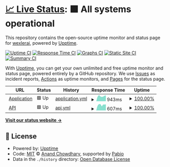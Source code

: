 # [📈 Live Status](https://wexlerai.github.io/wexler-status-page): <!--live status--> **🟩 All systems operational**

This repository contains the open-source uptime monitor and status page for [wexlerai](https://wexlerai.github.io/wexler-status-page), powered by [Upptime](https://github.com/upptime/upptime).

[![Uptime CI](https://github.com/wexlerai/wexler-status-page/workflows/Uptime%20CI/badge.svg)](https://github.com/wexlerai/wexler-status-page/actions?query=workflow%3A%22Uptime+CI%22)
[![Response Time CI](https://github.com/wexlerai/wexler-status-page/workflows/Response%20Time%20CI/badge.svg)](https://github.com/wexlerai/wexler-status-page/actions?query=workflow%3A%22Response+Time+CI%22)
[![Graphs CI](https://github.com/wexlerai/wexler-status-page/workflows/Graphs%20CI/badge.svg)](https://github.com/wexlerai/wexler-status-page/actions?query=workflow%3A%22Graphs+CI%22)
[![Static Site CI](https://github.com/wexlerai/wexler-status-page/workflows/Static%20Site%20CI/badge.svg)](https://github.com/wexlerai/wexler-status-page/actions?query=workflow%3A%22Static+Site+CI%22)
[![Summary CI](https://github.com/wexlerai/wexler-status-page/workflows/Summary%20CI/badge.svg)](https://github.com/wexlerai/wexler-status-page/actions?query=workflow%3A%22Summary+CI%22)

With [Upptime](https://upptime.js.org), you can get your own unlimited and free uptime monitor and status page, powered entirely by a GitHub repository. We use [Issues](https://github.com/wexlerai/wexler-status-page/issues) as incident reports, [Actions](https://github.com/wexlerai/wexler-status-page/actions) as uptime monitors, and [Pages](https://wexlerai.github.io/wexler-status-page) for the status page.

<!--start: status pages-->
<!-- This summary is generated by Upptime (https://github.com/upptime/upptime) -->
<!-- Do not edit this manually, your changes will be overwritten -->
<!-- prettier-ignore -->
| URL | Status | History | Response Time | Uptime |
| --- | ------ | ------- | ------------- | ------ |
| <img alt="" src="https://icons.duckduckgo.com/ip3/app.wexler.ai.ico" height="13"> [Application](https://app.wexler.ai/) | 🟩 Up | [application.yml](https://github.com/wexlerai/wexler-client-status/commits/HEAD/history/application.yml) | <details><summary><img alt="Response time graph" src="./graphs/application/response-time-week.png" height="20"> 943ms</summary><br><a href="https://wexlerai.github.io/wexler-client-status/history/application"><img alt="Response time 848" src="https://img.shields.io/endpoint?url=https%3A%2F%2Fraw.githubusercontent.com%2Fwexlerai%2Fwexler-client-status%2FHEAD%2Fapi%2Fapplication%2Fresponse-time.json"></a><br><a href="https://wexlerai.github.io/wexler-client-status/history/application"><img alt="24-hour response time 1079" src="https://img.shields.io/endpoint?url=https%3A%2F%2Fraw.githubusercontent.com%2Fwexlerai%2Fwexler-client-status%2FHEAD%2Fapi%2Fapplication%2Fresponse-time-day.json"></a><br><a href="https://wexlerai.github.io/wexler-client-status/history/application"><img alt="7-day response time 943" src="https://img.shields.io/endpoint?url=https%3A%2F%2Fraw.githubusercontent.com%2Fwexlerai%2Fwexler-client-status%2FHEAD%2Fapi%2Fapplication%2Fresponse-time-week.json"></a><br><a href="https://wexlerai.github.io/wexler-client-status/history/application"><img alt="30-day response time 888" src="https://img.shields.io/endpoint?url=https%3A%2F%2Fraw.githubusercontent.com%2Fwexlerai%2Fwexler-client-status%2FHEAD%2Fapi%2Fapplication%2Fresponse-time-month.json"></a><br><a href="https://wexlerai.github.io/wexler-client-status/history/application"><img alt="1-year response time 848" src="https://img.shields.io/endpoint?url=https%3A%2F%2Fraw.githubusercontent.com%2Fwexlerai%2Fwexler-client-status%2FHEAD%2Fapi%2Fapplication%2Fresponse-time-year.json"></a></details> | <details><summary><a href="https://wexlerai.github.io/wexler-client-status/history/application">100.00%</a></summary><a href="https://wexlerai.github.io/wexler-client-status/history/application"><img alt="All-time uptime 100.00%" src="https://img.shields.io/endpoint?url=https%3A%2F%2Fraw.githubusercontent.com%2Fwexlerai%2Fwexler-client-status%2FHEAD%2Fapi%2Fapplication%2Fuptime.json"></a><br><a href="https://wexlerai.github.io/wexler-client-status/history/application"><img alt="24-hour uptime 100.00%" src="https://img.shields.io/endpoint?url=https%3A%2F%2Fraw.githubusercontent.com%2Fwexlerai%2Fwexler-client-status%2FHEAD%2Fapi%2Fapplication%2Fuptime-day.json"></a><br><a href="https://wexlerai.github.io/wexler-client-status/history/application"><img alt="7-day uptime 100.00%" src="https://img.shields.io/endpoint?url=https%3A%2F%2Fraw.githubusercontent.com%2Fwexlerai%2Fwexler-client-status%2FHEAD%2Fapi%2Fapplication%2Fuptime-week.json"></a><br><a href="https://wexlerai.github.io/wexler-client-status/history/application"><img alt="30-day uptime 100.00%" src="https://img.shields.io/endpoint?url=https%3A%2F%2Fraw.githubusercontent.com%2Fwexlerai%2Fwexler-client-status%2FHEAD%2Fapi%2Fapplication%2Fuptime-month.json"></a><br><a href="https://wexlerai.github.io/wexler-client-status/history/application"><img alt="1-year uptime 100.00%" src="https://img.shields.io/endpoint?url=https%3A%2F%2Fraw.githubusercontent.com%2Fwexlerai%2Fwexler-client-status%2FHEAD%2Fapi%2Fapplication%2Fuptime-year.json"></a></details>
| <img alt="" src="https://icons.duckduckgo.com/ip3/ctty2sm3ct.eu-west-2.awsapprunner.com.ico" height="13"> [API](https://ctty2sm3ct.eu-west-2.awsapprunner.com) | 🟩 Up | [api.yml](https://github.com/wexlerai/wexler-client-status/commits/HEAD/history/api.yml) | <details><summary><img alt="Response time graph" src="./graphs/api/response-time-week.png" height="20"> 607ms</summary><br><a href="https://wexlerai.github.io/wexler-client-status/history/api"><img alt="Response time 528" src="https://img.shields.io/endpoint?url=https%3A%2F%2Fraw.githubusercontent.com%2Fwexlerai%2Fwexler-client-status%2FHEAD%2Fapi%2Fapi%2Fresponse-time.json"></a><br><a href="https://wexlerai.github.io/wexler-client-status/history/api"><img alt="24-hour response time 660" src="https://img.shields.io/endpoint?url=https%3A%2F%2Fraw.githubusercontent.com%2Fwexlerai%2Fwexler-client-status%2FHEAD%2Fapi%2Fapi%2Fresponse-time-day.json"></a><br><a href="https://wexlerai.github.io/wexler-client-status/history/api"><img alt="7-day response time 607" src="https://img.shields.io/endpoint?url=https%3A%2F%2Fraw.githubusercontent.com%2Fwexlerai%2Fwexler-client-status%2FHEAD%2Fapi%2Fapi%2Fresponse-time-week.json"></a><br><a href="https://wexlerai.github.io/wexler-client-status/history/api"><img alt="30-day response time 565" src="https://img.shields.io/endpoint?url=https%3A%2F%2Fraw.githubusercontent.com%2Fwexlerai%2Fwexler-client-status%2FHEAD%2Fapi%2Fapi%2Fresponse-time-month.json"></a><br><a href="https://wexlerai.github.io/wexler-client-status/history/api"><img alt="1-year response time 528" src="https://img.shields.io/endpoint?url=https%3A%2F%2Fraw.githubusercontent.com%2Fwexlerai%2Fwexler-client-status%2FHEAD%2Fapi%2Fapi%2Fresponse-time-year.json"></a></details> | <details><summary><a href="https://wexlerai.github.io/wexler-client-status/history/api">100.00%</a></summary><a href="https://wexlerai.github.io/wexler-client-status/history/api"><img alt="All-time uptime 99.95%" src="https://img.shields.io/endpoint?url=https%3A%2F%2Fraw.githubusercontent.com%2Fwexlerai%2Fwexler-client-status%2FHEAD%2Fapi%2Fapi%2Fuptime.json"></a><br><a href="https://wexlerai.github.io/wexler-client-status/history/api"><img alt="24-hour uptime 100.00%" src="https://img.shields.io/endpoint?url=https%3A%2F%2Fraw.githubusercontent.com%2Fwexlerai%2Fwexler-client-status%2FHEAD%2Fapi%2Fapi%2Fuptime-day.json"></a><br><a href="https://wexlerai.github.io/wexler-client-status/history/api"><img alt="7-day uptime 100.00%" src="https://img.shields.io/endpoint?url=https%3A%2F%2Fraw.githubusercontent.com%2Fwexlerai%2Fwexler-client-status%2FHEAD%2Fapi%2Fapi%2Fuptime-week.json"></a><br><a href="https://wexlerai.github.io/wexler-client-status/history/api"><img alt="30-day uptime 100.00%" src="https://img.shields.io/endpoint?url=https%3A%2F%2Fraw.githubusercontent.com%2Fwexlerai%2Fwexler-client-status%2FHEAD%2Fapi%2Fapi%2Fuptime-month.json"></a><br><a href="https://wexlerai.github.io/wexler-client-status/history/api"><img alt="1-year uptime 99.95%" src="https://img.shields.io/endpoint?url=https%3A%2F%2Fraw.githubusercontent.com%2Fwexlerai%2Fwexler-client-status%2FHEAD%2Fapi%2Fapi%2Fuptime-year.json"></a></details>

<!--end: status pages-->

[**Visit our status website →**](https://wexlerai.github.io/wexler-status-page)

## 📄 License

- Powered by: [Upptime](https://github.com/upptime/upptime)
- Code: [MIT](./LICENSE) © [Anand Chowdhary](https://anandchowdhary.com), supported by [Pabio](https://pabio.com)
- Data in the `./history` directory: [Open Database License](https://opendatacommons.org/licenses/odbl/1-0/)
